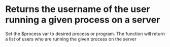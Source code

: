 # Returns the username of the user running a given process on a server
<p>Set the $process var to desired process or program. The function will return a list of users who are running the given process on the server</p>
